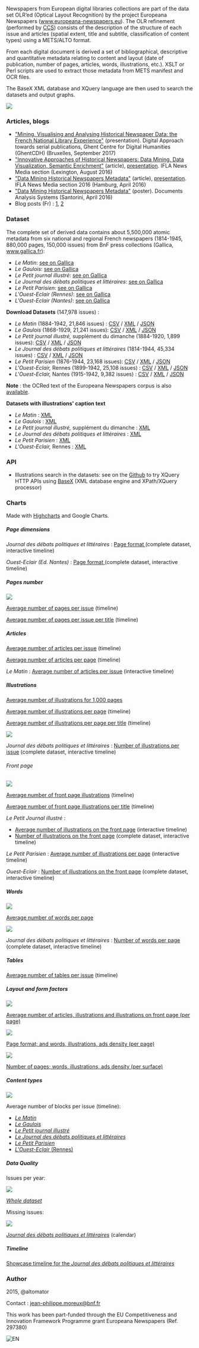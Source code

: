Newspapers from European digital libraries collections are part of the data set OLR’ed (Optical Layout Recognition) by the project Europeana Newspapers (www.europeana-newspapers.eu). The OLR refinement (performed by [CCS](http://content-conversion.com)) consists of the description of the structure of each issue and articles (spatial extent, title and subtitle, classification of content types) using a METS/ALTO format.

From each digital document is derived a set of bibliographical, descriptive and quantitative metadata relating to content and layout (date of publication, number of pages, articles, words, illustrations, etc.). XSLT or Perl scripts are used to extract those metadata from METS manifest and OCR files. 

The BaseX XML database and XQuery language are then used to search the datasets and output graphs.

![](https://altomator.files.wordpress.com/2016/01/3.png)


### Articles, blogs
- ["Mining, Visualising and Analysing Historical Newspaper Data: the French National Library Experience"](http://www.euklides.fr/blog/altomator/EN-DM/presentation_bxl_en.pdf) (presentation). Digital Approach towards serial publications, Ghent Centre for Digital Humanities (GhentCDH) (Bruxelles, September 2017)
- ["Innovative Approaches of Historical Newspapers: Data Mining, Data Visualization, Semantic Enrichment"](http://www.euklides.fr/blog/altomator/EN-DM/article_en2.pdf) (article), [presentation](http://www.euklides.fr/blog/altomator/EN-DM/presentation_en2.pdf). IFLA News Media section (Lexington, August 2016)
- ["Data Mining Historical Newspapers Metadata"](http://www.euklides.fr/blog/altomator/EN-DM/article_en.pdf) (article), [presentation](http://www.euklides.fr/blog/altomator/EN-DM/slides_en.pdf). IFLA News Media section 2016 (Hamburg, April 2016)
- ["Data Mining Historical Newspapers Metadata"](http://www.euklides.fr/blog/altomator/EN-DM/poster_en.pdf) (poster). Documents Analysis Systems (Santorini, April 2016)
- Blog posts (Fr) : [1](https://altomator.wordpress.com/2016/01/17/presse-ancienne-data-mining), [2](http://gallica.bnf.fr/blog/04032016/verdun-1916-quand-la-presse-etait-censuree)


### Dataset
The complete set of derived data contains about 5,500,000 atomic metadata from six national and regional French newspapers (1814-1945, 880,000 pages, 150,000 issues) from BnF press collections (Gallica, www.gallica.fr):
- *Le Matin*: [see on Gallica](http://gallica.bnf.fr/ark:/12148/cb328123058/date)
- *Le Gaulois*: [see on Gallica](http://gallica.bnf.fr/ark:/12148/cb32779904b/date)
- *Le Petit journal illustré*: [see on Gallica](http://gallica.bnf.fr/ark:/12148/cb32836564q/date)
- *Le Journal des débats politiques et littéraires*: [see on Gallica](http://gallica.bnf.fr/ark:/12148/cb39294634r/date)
- *Le Petit Parisien*: [see on Gallica](http://gallica.bnf.fr/ark:/12148/cb34419111x/date)
- *L'Ouest-Eclair (Rennes)*: [see on Gallica](http://gallica.bnf.fr/ark:/12148/cb32830550k/date)
- *L'Ouest-Eclair (Nantes)*: [see on Gallica](http://gallica.bnf.fr/ark:/12148/cb41193663x/date)

**Download Datasets** (147,978 issues) :
- *Le Matin* (1884-1942, 21,846 issues) : [CSV](http://www.euklides.fr/blog/altomator/EN-DM/Datasets/CSV/matin.zip) /
[XML](http://www.euklides.fr/blog/altomator/EN-DM/Datasets/XML/matin.zip) / [JSON](http://www.euklides.fr/blog/altomator/EN-DM/Datasets/JSON/matin.zip)
- *Le Gaulois* (1868-1929, 21,241 issues): [CSV](http://www.euklides.fr/blog/altomator/EN-DM/Datasets/CSV/gaulois.zip) /
[XML](http://www.euklides.fr/blog/altomator/EN-DM/Datasets/XML/gaulois.zip) / [JSON](http://www.euklides.fr/blog/altomator/EN-DM/Datasets/JSON/gaulois.zip)
- *Le Petit journal illustré,* supplément du dimanche (1884-1920, 1,899 issues): [CSV](http://www.euklides.fr/blog/altomator/EN-DM/Datasets/CSV/PJI.zip) /
 [XML](http://www.euklides.fr/blog/altomator/EN-DM/Datasets/XML/PJI.zip) / [JSON](http://www.euklides.fr/blog/altomator/EN-DM/Datasets/JSON/PJI.zip) 
- *Le Journal des débats politiques et littéraires* (1814-1944, 45,334 issues) : [CSV](http://www.euklides.fr/blog/altomator/EN-DM/Datasets/CSV/JDPL.zip) /
[XML](http://www.euklides.fr/blog/altomator/EN-DM/Datasets/XML/JDPL.zip) / [JSON](http://www.euklides.fr/blog/altomator/EN-DM/Datasets/JSON/JDPL.zip) 
- *Le Petit Parisien* (1876-1944, 23,168 issues): [CSV](http://www.euklides.fr/blog/altomator/EN-DM/Datasets/CSV/petit_parisien.zip) / 
[XML](http://www.euklides.fr/blog/altomator/EN-DM/Datasets/XML/petit_parisien.zip) / [JSON](http://www.euklides.fr/blog/altomator/EN-DM/Datasets/JSON/petit_parisien.zip)
- *L'Ouest-Eclair,* Rennes (1899-1942, 25,108 issues) : [CSV](http://www.euklides.fr/blog/altomator/EN-DM/Datasets/CSV/OE-Rennes.zip) /
[XML](http://www.euklides.fr/blog/altomator/EN-DM/Datasets/XML/OE-Rennes.zip) / [JSON](http://www.euklides.fr/blog/altomator/EN-DM/Datasets/JSON/OE-Rennes.zip)
- *L'Ouest-Eclair,* Nantes (1915-1942, 9,382 issues) : [CSV](http://www.euklides.fr/blog/altomator/EN-DM/Datasets/CSV/OE-Nantes.zip) /
[XML](http://www.euklides.fr/blog/altomator/EN-DM/Datasets/XML/OE-Nantes.zip) / [JSON](http://www.euklides.fr/blog/altomator/EN-DM/Datasets/JSON/OE-Nantes.zip) 

**Note** : the OCRed text of the Europeana Newspapers corpus is also [available](http://data.theeuropeanlibrary.org/download/newspapers-by-country/README.html).

**Datasets with illustrations' caption text**
- *Le Matin*  : [XML](http://www.euklides.fr/blog/altomator/EN-DM/Datasets/XML/matin-captions.zip) 
- *Le Gaulois* : [XML](http://www.euklides.fr/blog/altomator/EN-DM/Datasets/XML/gaulois-captions.zip) 
- *Le Petit journal illustré,* supplément du dimanche : 
 [XML](http://www.euklides.fr/blog/altomator/EN-DM/Datasets/XML/PJI-captions.zip) 
- *Le Journal des débats politiques et littéraires*  : [XML](http://www.euklides.fr/blog/altomator/EN-DM/Datasets/XML/JDPL-captions.zip)  
- *Le Petit Parisien* : [XML](http://www.euklides.fr/blog/altomator/EN-DM/Datasets/XML/petit_parisien-captions.zip)
- *L'Ouest-Eclair,* Rennes : [XML](http://www.euklides.fr/blog/altomator/EN-DM/Datasets/XML/OE-captions.zip)

### API
- Illustrations search in the datasets: see on the [Github](https://github.com/altomator/EN-data_mining) to try XQuery HTTP APIs using [BaseX](http://basex.org) (XML database engine and XPath/XQuery processor)
 

### Charts

Made with [Highcharts](www.highcharts.com) and Google Charts.

##### Page dimensions
*Journal des débats politiques et littéraires* : [Page format ](http://altomator.github.io/EN-data_mining/Charts/Formats/timeline-format-JDPL_complete_interactive.htm) (complete dataset, interactive timeline)

*Ouest-Eclair (Ed. Nantes)* : [Page format ](http://altomator.github.io/EN-data_mining/Charts/Formats/timeline-format-Ouest-Eclair_complete_interactive.htm) (complete dataset, interactive timeline)

##### Pages number
![](http://altomator.github.io/EN-data_mining/Charts/Samples/pages-mean.jpg)

[Average number of pages per issue](http://altomator.github.io/EN-data_mining/Charts/Pages/timeline-mean.htm) (timeline)


[Average number of pages per issue per title](http://altomator.github.io/EN-data_mining/Charts/Pages/timeline-issue.htm) (timeline)

##### Articles

[Average number of articles per issue](http://altomator.github.io/EN-data_mining/Charts/Articles/timeline-issue.htm) (timeline)

[Average number of articles per page](http://altomator.github.io/EN-data_mining/Charts/Articles/timeline-page.htm) (timeline)

*Le Matin* : [Average number of articles per issue](http://altomator.github.io/EN-data_mining/Charts/Articles/timeline-issue-Le_Matin_interactive.htm) (interactive timeline)

##### Illustrations
[Average number of illustrations for 1,000 pages](http://altomator.github.io/EN-data_mining/Charts/Illustrations/mean-page.htm)

[Average number of illustrations per page](http://altomator.github.io/EN-data_mining/Charts/Illustrations/timeline-mean.htm) (timeline)

[Average number of illustrations per page per title](http://altomator.github.io/EN-data_mining/Charts/Illustrations/timeline-page.htm) (timeline)

![](http://www.euklides.fr/blog/altomator/EN-DM/Charts/Samples/illustrations-JDPL.jpg)

*Journal des débats politiques et littéraires* : [Number of illustrations per issue](http://altomator.github.io/EN-data_mining/Charts/Illustrations/timeline-illustrations-JDPL_complete_interactive.htm) (complete dataset, interactive timeline)


###### Front page

![](http://www.euklides.fr/blog/altomator/EN-DM/Charts/Samples/Illustrations/illustrations-front.png)

[Average number of front page illustrations](http://altomator.github.io/EN-data_mining/Charts/Samples/Illustrations/timeline-front-mean.htm) (timeline)

[Average number of front page illustrations per title](http://altomator.github.io/EN-data_mining/Charts/Samples/Illustrations/timeline-front.htm) (timeline)

*Le Petit Journal  illustré* : 
- [Average number of illustrations on the front page](http://altomator.github.io/EN-data_mining/Charts/Samples/Illustrations/timeline-front-LPJI_interactive.htm) (interactive timeline)
- [Number of illustrations on the front page](http://altomator.github.io/EN-data_mining/Charts/Samples/Illustrations/timeline-front-LPJI_complete_interactive.htm) (complete dataset, interactive timeline)

*Le Petit Parisien* : [Average number of illustrations per page](http://altomator.github.io/EN-data_mining/Charts/Samples/Illustrations/timeline-front-LPP_interactive.htm) (interactive timeline)

*Ouest-Eclair* : [Number of illustrations on the front page](http://altomator.github.io/EN-data_mining/Charts/Samples/Illustrations/timeline-front-Ouest-Eclair_complete_interactive.htm) (complete dataset, interactive timeline)


##### Words
![](http://www.euklides.fr/blog/altomator/EN-DM/Charts/Samples/Words/mean-words.png)

[Average number of words per page](http://altomator.github.io/EN-data_mining/Charts/Samples/Words/mean-page.htm)

![](http://www.euklides.fr/blog/altomator/EN-DM/Charts/Samples/Words/words-JDPL.png)

*Journal des débats politiques et littéraires* : [Number of words per page](http://altomator.github.io/EN-data_mining/Charts/Samples/Words/timeline-words-JDPL_complete_interactive.htm)  (complete dataset, interactive timeline)


##### Tables
[Average number of tables per issue](http://altomator.github.io/EN-data_mining/Charts/Samples/Tables/timeline-issue.htm) (timeline)



##### Layout and form factors
![](http://www.euklides.fr/blog/altomator/EN-DM/Charts/Samples/Articles/modern.png)

[Average number of articles, illustrations and illustrations on front page (per page)](http://altomator.github.io/EN-data_mining/Charts/Samples/Articles/modern_press.htm)

![](http://www.euklides.fr/blog/altomator/EN-DM/Charts/Samples/FormFactors/page-article-illus-ad.png)

[Page format; and words, illustrations, ads density (per page)](http://altomator.github.io/EN-data_mining/Charts/Samples/FormFactors/page-article-illus-ad.htm)

![](http://www.euklides.fr/blog/altomator/EN-DM/Charts/Samples/FormFactors/page-article-illus-ad-surface.png)

[Number of pages; words, illustrations, ads density (per surface)](http://altomator.github.io/EN-data_mining/Charts/Samples/FormFactors/page-article-illus-ad-surface.htm)

##### Content types
![](http://www.euklides.fr/blog/altomator/EN-DM/Charts/Samples/Content/content.png)

Average number of blocks per issue (timeline):

- [*Le Matin*](http://www.euklides.fr/blog/altomator/EN-DM/Charts/Samples/Content/Le_Matin.htm) 
- [*Le Gaulois*](http://www.euklides.fr/blog/altomator/EN-DM/Charts/Samples/Content/Le_Gaulois.htm) 
- [*Le Petit journal illustré*](http://www.euklides.fr/blog/altomator/EN-DM/Charts/Samples/Content/PJI.htm) 
- [*Le Journal des débats politiques et littéraires*](http://www.euklides.fr/blog/altomator/EN-DM/Charts/Samples/Content/JDPL.htm)
- [*Le Petit Parisien*](http://www.euklides.fr/blog/altomator/EN-DM/Charts/Samples/Content/Petit_Parisien.htm) 
- [*L'Ouest-Eclair* (Rennes)](http://www.euklides.fr/blog/altomator/EN-DM/Charts/Samples/Content/Ouest_Eclair.htm) 


##### Data Quality

Issues per year:

![](http://www.euklides.fr/blog/altomator/EN-DM/Charts/Samples/DataQuality/Issues_year.png)

[*Whole dataset*](http://www.euklides.fr/blog/altomator/EN-DM/Charts/Samples/DataQuality/Issues_year.htm)

Missing issues:

![](http://www.euklides.fr/blog/altomator/EN-DM/Charts/Samples/DataQuality/calendar.png)

[*Journal des débats politiques et littéraires*](http://www.euklides.fr/blog/altomator/EN-DM/Charts/Samples/Missing/JDPL.htm) (calendar)



##### Timeline
[Showcase timeline for the *Journal des débats politiques et littéraires* ](http://cdn.knightlab.com/libs/timeline/latest/embed/index.html?source=1g_5wor1L23oyUGoA8OVtqambhldaEn50V52j0gQs2tc&font=Bevan-PotanoSans&maptype=toner&lang=fr&start_at_slide=1&height=650)




### Author
2015, @altomator

Contact : jean-philippe.moreux@bnf.fr

This work has been part-funded through the EU Competitiveness and Innovation Framework Programme grant Europeana Newspapers (Ref. 297380)
 
![EN](http://www.marchermanger.fr/wp-content/uploads/2015/12/europeana_newspapers_logo.gif)
